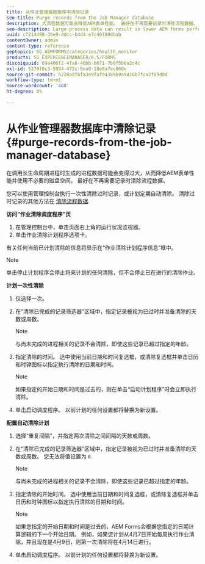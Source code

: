 ```yaml
---
title: 从作业管理器数据库中清除记录
seo-title: Purge records from the Job Manager database
description: 大流程数据可能会降低AEM表单性能。 最好在不再需要记录时清除流程数据。
seo-description: Large process data can result in lower AEM forms performance. It is good practice to purge process data when records are no longer necessary.
uuid: cf214498-36e9-4dcc-b4d4-e7c46f80dbab
contentOwner: admin
content-type: reference
geptopics: SG_AEMFORMS/categories/health_monitor
products: SG_EXPERIENCEMANAGER/6.5/FORMS
discoiquuid: 69a406f2-4fa8-40bb-b671-7b0f5b6a2c4c
exl-id: 5279f6c3-5954-472c-9ea0-18e8a7ec860e
source-git-commit: b220adf6fa3e9faf94389b9a9416b7fca2f89d9d
workflow-type: tm+mt
source-wordcount: '468'
ht-degree: 0%

---
```


# 从作业管理器数据库中清除记录 {#purge-records-from-the-job-manager-database}

在调用长生命周期进程时生成的进程数据可能会变得过大，从而降低AEM表单性能并使用不必要的磁盘空间。 最好在不再需要记录时清除流程数据。

您可以使用管理控制台执行一次性清除过时记录，或计划定期自动清除。 清除过时记录的其他方法在 [清除流程数据](/help/forms/using/admin-help/purging-process-data.md#purging-process-data).

**访问“作业清除调度程序”页**

1. 在管理控制台中，单击页面右上角的运行状况监视器。
1. 单击作业清除计划程序选项卡。

有关任何当前已计划清除的信息将显示在“作业清除计划程序信息”框中。

>[!NOTE]
>
>单击停止计划程序会停止将来计划的任何清除，但不会停止已在进行的清除作业。

**计划一次性清除**

1. 仅选择一次。
1. 在“清除已完成的记录筛选器”区域中，指定记录被视为已过时并准备清除的天数或周数。

   >[!NOTE]
   >
   >与尚未完成的进程相关的记录不会清除，即使这些记录已超过指定的年龄。

1. 指定清除的时间。 选中使用当前日期和时间复选框，或清除复选框并单击日历和时钟图标以指定执行清除的日期和时间。

   >[!NOTE]
   >
   >如果指定的开始日期和时间是过去的，则在单击“启动计划程序”时会立即执行清除。

1. 单击启动调度程序。 以前计划的任何设置都将替换为新设置。

**配置自动清除计划**

1. 选择“重复间隔”，并指定两次清除之间间隔的天数或周数。
1. 在“清除已完成的记录筛选器”区域中，指定记录被视为已过时并准备清除的天数或周数。 您无法将值设置为 `0`.

   >[!NOTE]
   >
   >与尚未完成的进程相关的记录不会清除，即使这些记录已超过指定的年龄。

1. 指定清除的开始时间。 选中使用当前日期和时间复选框，或清除复选框并单击日历和时钟图标以指定执行清除的日期和时间。

   >[!NOTE]
   >
   >如果您指定的开始日期和时间是过去的，AEM Forms会根据您指定的日期计算逻辑的下一个开始日期。 例如，如果您计划从4月7日开始每周执行作业清除，并且现在是4月9日，则第一次清除将在4月14日进行。

1. 单击启动调度程序。 以前计划的任何设置都将替换为新设置。
